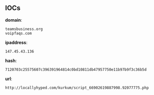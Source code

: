 
## IOCs

__domain__:

```text
teamsbusiness.org
voipfaqs.com
```
__ipaddress__:

```text
147.45.43.136
```
__hash__:

```text
7120703c25575607c396391964814c0bd10811db47957750e11b97b9f3c36b5d
```
__url__:

```text
http://locallyhyped.com/kurkum/script_66902619887998.92077775.php
```